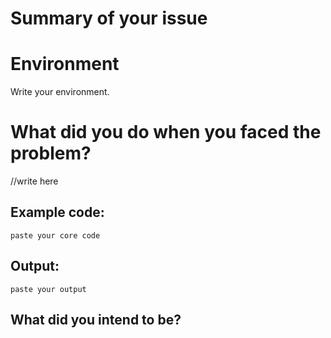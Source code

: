 # Summary of your issue

# Environment

Write your environment.

# What did you do when you faced the problem?

//write here

## Example code:

```
paste your core code
```

## Output:

```
paste your output
```

## What did you intend to be?

